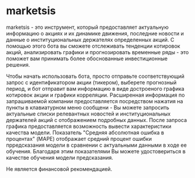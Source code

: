 # marketsis
marketsis - это инструмент, который предоставляет актуальную информацию о акциях и их динамике движения, последние новости и данные о институциональных держателях определенных акций. С помощью этого бота вы сможете отслеживать тенденции котировок акций, анализировать графики и прогнозировать временные ряды - это поможет вам принимать более обоснованные инвестиционные решения.

Чтобы начать использовать бота, просто отправьте соответствующий запрос c идентификатором акции (тикером), выберете прогнозный период, и бот отправит вам информацию в виде достроеного графика котировок акции и графики корреляции.
Расширенная информация по запрашиваемой компании предоставляется посредством нажатия на пункты в клавиатурном меню сообщени - Вы можете запросить актуальные списки релевантных новостей и институциональных держателей акций с отображением подробных данных.
После запроса графика предоставляется возможность вывести характеристики качества модели. Показатель "Средняя абсолютная ошибка в процентах" (MAPE) отображает средний процент ошибки прредсказания модели в сравнении с актуальными данными в ходе ее обучения. Благодаря этим показателями Вы можете удостовериться в качестве обучения модели предсказания.

Не является финансовой рекомендацией.

